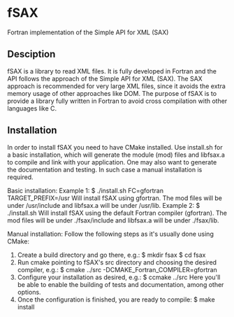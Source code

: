 fSAX
====

Fortran implementation of the Simple API for XML (SAX)

Desciption
----------
fSAX is a library to read XML files. It is fully developed in Fortran and the
API follows the approach of the Simple API for XML (SAX).
The SAX approach is recommended for very large XML files, since it avoids the
extra memory usage of other approaches like DOM.
The purpose of fSAX is to provide a library fully written in Fortran to avoid
cross compilation with other languages like C.

Installation
------------
In order to install fSAX you need to have CMake installed.
Use install.sh for a basic installation, which will generate the module (mod)
files and libfsax.a to compile and link with your application.
One may also want to generate the documentation and testing. In such case a
manual installation is required.

Basic installation:
Example 1:
$ ./install.sh FC=gfortran TARGET_PREFIX=/usr
Will install fSAX using gfortran. The mod files will be under /usr/include and
libfsax.a will be under /usr/lib.
Example 2:
$ ./install.sh
Will install fSAX using the default Fortran compiler (gfortran). The mod files
will be under ./fsax/include and libfsax.a will be under ./fsax/lib.

Manual installation:
Follow the following steps as it's usually done using CMake:
1) Create a build directory and go there, e.g.:
$ mkdir fsax
$ cd fsax
2) Run cmake pointing to fSAX's src directory and choosing the desired
compiler, e.g.:
$ cmake ../src -DCMAKE_Fortran_COMPILER=gfortran
3) Configure your installation as desired, e.g.:
$ ccmake ../src
Here you'll be able to enable the building of tests and documentation, among other options.
4) Once the configuration is finished, you are ready to compile:
$ make install

